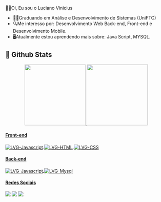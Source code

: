 👨‍💻Oi, Eu sou o Luciano Vinicius

- 👨‍🎓Graduando em Análise e Desenvolvimento de Sistemas (UniFTC) 
- 🔍Me interesso por: Desenvolvimento Web Back-end, Front-end e Desenvolvimento Mobile.
- 🖥️Atualmente estou aprendendo mais sobre: Java Script, MYSQL.

## 🌟 Github Stats
<div align="center">
  <a href="https://github.com/LucianoVGomes">
  <img height="190em" src="https://github-readme-stats.vercel.app/api?username=LucianoVGomes&include_all_commits=true&count_private=true&theme=tokyonight"/>
  <img height="190em" src="https://github-readme-stats.vercel.app/api/top-langs/?username=LucianoVGomes&langs_count=8&layout=compact&theme=tokyonight"/>
</div>
  
#### Front-end
  
<div style="display: inline_block">
  <img align="center" alt="LVG-Javascript" src="https://img.shields.io/badge/JavaScript-F7DF1E?style=for-the-badge&logo=javascript&logoColor=black">
  <img align="center" alt="LVG-HTML" src="https://img.shields.io/badge/HTML5-E34F26?style=for-the-badge&logo=html5&logoColor=white">
<img align="center" alt="LVG-CSS" src="https://img.shields.io/badge/CSS3-1572B6?style=for-the-badge&logo=css3&logoColor=white">
</div>

 #### Back-end

<div style="display: inline_block">
  <img align="center" alt="LVG-Javascript" src="https://img.shields.io/badge/JavaScript-F7DF1E?style=for-the-badge&logo=javascript&logoColor=black">
  <img align="center" alt="LVG-Mysql" src="https://img.shields.io/badge/MySQL-005C84?style=for-the-badge&logo=mysql&logoColor=white">

  #### Redes Sociais
  
<div> 
  <a href="https://www.instagram.com/luciano.vini1/" target="_blank"><img src="https://img.shields.io/badge/-Instagram-%23E4405F?style=for-the-badge&logo=instagram&logoColor=white" target="_blank"></a>
  <a href = "mailto:patosanta1000@gmail.com"><img src="https://img.shields.io/badge/-Gmail-%23333?style=for-the-badge&logo=gmail&logoColor=white" target="_blank"></a>
  <a href="https://www.linkedin.com/in/luciano-vinicius-1b239a21b/" target="_blank"><img src="https://img.shields.io/badge/-LinkedIn-%230077B5?style=for-the-badge&logo=linkedin&logoColor=white" target="_blank"></a>  
</div>
